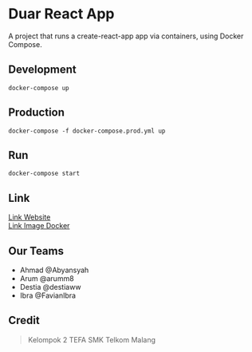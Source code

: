 # Duar React App

A project that runs a create-react-app app via containers, using Docker Compose.

## Development

```
docker-compose up
```


## Production

```
docker-compose -f docker-compose.prod.yml up
```

## Run

```
docker-compose start
```

## Link

[Link Website](https://portfolio-react-521p.vercel.app/) 
<br>
[Link Image Docker](https://hub.docker.com/r/abyansyah/tugas-react-task1/tags)

## Our Teams

- Ahmad @Abyansyah 
- Arum @arumm8
- Destia @destiaww
- Ibra @FavianIbra

## Credit

> Kelompok 2 TEFA SMK Telkom Malang


